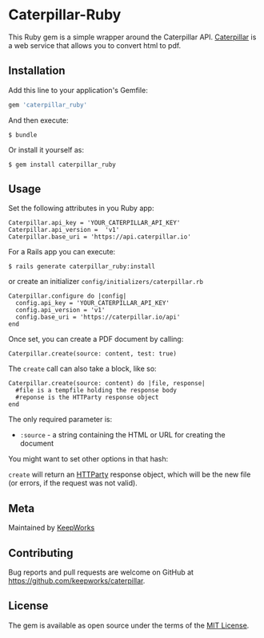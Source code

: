 # Caterpillar-Ruby

This Ruby gem is a simple wrapper around the Caterpillar API. [Caterpillar](https://caterpillar.io) is a web service that allows you to convert html to pdf.

## Installation

Add this line to your application's Gemfile:

```ruby
gem 'caterpillar_ruby'
```

And then execute:

    $ bundle

Or install it yourself as:

    $ gem install caterpillar_ruby

## Usage

Set the following attributes in you Ruby app:

```
Caterpillar.api_key = 'YOUR_CATERPILLAR_API_KEY'
Caterpillar.api_version =  'v1'
Caterpillar.base_uri = 'https://api.caterpillar.io'
```

For a Rails app you can execute:

    $ rails generate caterpillar_ruby:install

or create an initializer `config/initializers/caterpillar.rb`

```
Caterpillar.configure do |config|
  config.api_key = 'YOUR_CATERPILLAR_API_KEY'
  config.api_version = 'v1'
  config.base_uri = 'https://caterpillar.io/api'
end
```

Once set, you can create a PDF document by calling:

```
Caterpillar.create(source: content, test: true)
```

The `create` call can also take a block, like so:

```
Caterpillar.create(source: content) do |file, response|
  #file is a tempfile holding the response body
  #reponse is the HTTParty response object
end
```

The only required parameter is:
  * `:source` - a string containing the HTML or URL for creating the document

You might want to set other options in that hash:

`create` will return an [HTTParty](https://github.com/jnunemaker/httparty) response object, which will be the new file (or errors, if the request was not valid).

## Meta

Maintained by [KeepWorks](http://www.keepworks.com/)

## Contributing

Bug reports and pull requests are welcome on GitHub at https://github.com/keepworks/caterpillar.

## License

The gem is available as open source under the terms of the [MIT License](http://opensource.org/licenses/MIT).
